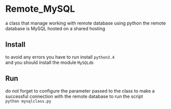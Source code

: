 # Remote_MySQL
a class that manage working with remote database using python the remote database is MySQL hosted on a shared hosting 

## Install 
to avoid any errors you have to run install `python3.4`<br>
and you should install the module `MySQLdb`

## Run
do not forget to configure the parameter passed to the class to make a successful connection with the remote database
to run the script<br>
`python mysqlclass.py`